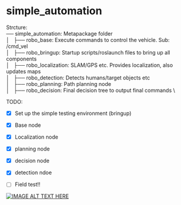 # simple_automation

Strcture: \
── simple_automation: Metapackage folder \
│   ├── robo_base: Execute commands to control the vehicle. Sub: /cmd_vel \
│   ├── robo_bringup: Startup scripts/roslaunch files to bring up all components \
│   ├── robo_localization: SLAM/GPS etc. Provides localization, also updates maps \
│   ├── robo_detection: Detects humans/target objects etc \
│   ├── robo_planning: Path planning node \
│   ├── robo_decision: Final decision tree to output final commands \


TODO:
- [X] Set up the simple testing environment (bringup)
- [X] Base node
- [X] Localization node
- [X] planning node
- [X] decision node
- [X] detection ndoe
- [ ] Field test!!




[![IMAGE ALT TEXT HERE](https://img.youtube.com/vi/t_TQEVIVbMo/0.jpg)](https://youtu.be/t_TQEVIVbMo)
